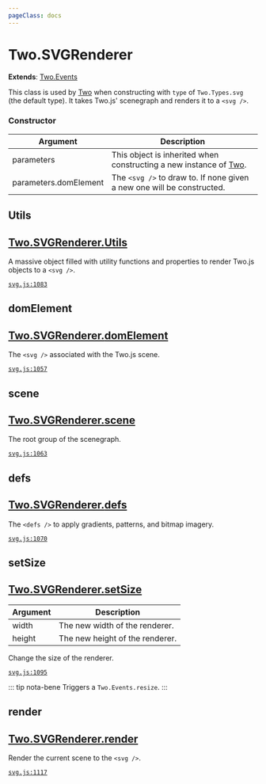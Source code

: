 ```yaml
---
pageClass: docs
---
```


# Two.SVGRenderer


<div class="extends">

__Extends__: [Two.Events](/documentation/events/)

</div>


This class is used by [Two](/documentation/) when constructing with `type` of `Two.Types.svg` (the default type). It takes Two.js' scenegraph and renders it to a `<svg />`.


<div class="meta">
  <custom-button text="Source" type="source" href="https://github.com/jonobr1/two.js/blob/dev/src/renderers/svg.js" />
</div>



### Constructor


| Argument | Description |
| ---- | ----------- |
|  parameters  | This object is inherited when constructing a new instance of [Two](/documentation/). |
|  parameters.domElement  | The `<svg />` to draw to. If none given a new one will be constructed. |



<div class="static member ">

## Utils

<h2 class="longname" aria-hidden="true"><a href="#Utils"><span class="prefix">Two.SVGRenderer.</span><span class="shortname">Utils</span></a></h2>










<div class="properties">

A massive object filled with utility functions and properties to render Two.js objects to a `<svg />`.

</div>








<div class="meta">

  [`svg.js:1083`](https://github.com/jonobr1/two.js/blob/dev/src/renderers/svg.js#L1083)

</div>






</div>



<div class="instance member ">

## domElement

<h2 class="longname" aria-hidden="true"><a href="#domElement"><span class="prefix">Two.SVGRenderer.</span><span class="shortname">domElement</span></a></h2>










<div class="properties">

The `<svg />` associated with the Two.js scene.

</div>








<div class="meta">

  [`svg.js:1057`](https://github.com/jonobr1/two.js/blob/dev/src/renderers/svg.js#L1057)

</div>






</div>



<div class="instance member ">

## scene

<h2 class="longname" aria-hidden="true"><a href="#scene"><span class="prefix">Two.SVGRenderer.</span><span class="shortname">scene</span></a></h2>










<div class="properties">

The root group of the scenegraph.

</div>








<div class="meta">

  [`svg.js:1063`](https://github.com/jonobr1/two.js/blob/dev/src/renderers/svg.js#L1063)

</div>






</div>



<div class="instance member ">

## defs

<h2 class="longname" aria-hidden="true"><a href="#defs"><span class="prefix">Two.SVGRenderer.</span><span class="shortname">defs</span></a></h2>










<div class="properties">

The `<defs />` to apply gradients, patterns, and bitmap imagery.

</div>








<div class="meta">

  [`svg.js:1070`](https://github.com/jonobr1/two.js/blob/dev/src/renderers/svg.js#L1070)

</div>






</div>



<div class="instance function ">

## setSize

<h2 class="longname" aria-hidden="true"><a href="#setSize"><span class="prefix">Two.SVGRenderer.</span><span class="shortname">setSize</span></a></h2>












<div class="params">

| Argument | Description |
| ---- | ----------- |
|  width  | The new width of the renderer. |
|  height  | The new height of the renderer. |
</div>




<div class="description">

Change the size of the renderer.

</div>



<div class="meta">

  [`svg.js:1095`](https://github.com/jonobr1/two.js/blob/dev/src/renderers/svg.js#L1095)

</div>



<div class="tags">


::: tip nota-bene
Triggers a `Two.Events.resize`.
:::


</div>




</div>



<div class="instance function ">

## render

<h2 class="longname" aria-hidden="true"><a href="#render"><span class="prefix">Two.SVGRenderer.</span><span class="shortname">render</span></a></h2>















<div class="description">

Render the current scene to the `<svg />`.

</div>



<div class="meta">

  [`svg.js:1117`](https://github.com/jonobr1/two.js/blob/dev/src/renderers/svg.js#L1117)

</div>






</div>


